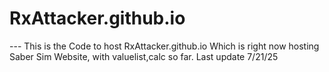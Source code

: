 # RxAttacker.github.io


--- This is the Code to host RxAttacker.github.io
Which is right now hosting Saber Sim Website, with valuelist,calc so far.
Last update 7/21/25
